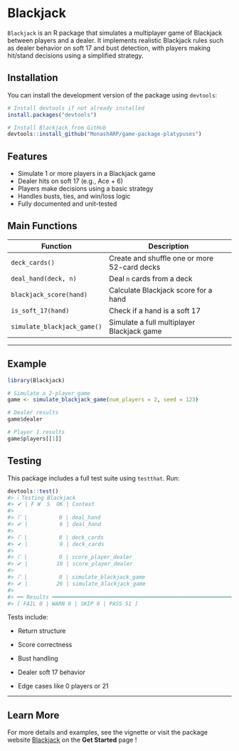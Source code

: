
<!-- README.md is generated from README.Rmd. Please edit that file -->

# Blackjack

`Blackjack` is an R package that simulates a multiplayer game of
Blackjack between players and a dealer. It implements realistic
Blackjack rules such as dealer behavior on soft 17 and bust detection,
with players making hit/stand decisions using a simplified strategy.

## Installation

You can install the development version of the package using `devtools`:

``` r
# Install devtools if not already installed
install.packages("devtools")

# Install Blackjack from GitHub
devtools::install_github("MonashARP/game-package-platypuses")
```

## Features

- Simulate 1 or more players in a Blackjack game
- Dealer hits on soft 17 (e.g., Ace + 6)
- Players make decisions using a basic strategy
- Handles busts, ties, and win/loss logic
- Fully documented and unit-tested

## Main Functions

| Function                    | Description                                  |
|-----------------------------|----------------------------------------------|
| `deck_cards()`              | Create and shuffle one or more 52-card decks |
| `deal_hand(deck, n)`        | Deal `n` cards from a deck                   |
| `blackjack_score(hand)`     | Calculate Blackjack score for a hand         |
| `is_soft_17(hand)`          | Check if a hand is a soft 17                 |
| `simulate_blackjack_game()` | Simulate a full multiplayer Blackjack game   |

------------------------------------------------------------------------

## Example

``` r
library(Blackjack)

# Simulate a 2-player game
game <- simulate_blackjack_game(num_players = 2, seed = 123)

# Dealer results
game$dealer

# Player 1 results
game$players[[1]]
```

## Testing

This package includes a full test suite using `testthat`. Run:

``` r
devtools::test()
#> ℹ Testing Blackjack
#> ✔ | F W  S  OK | Context
#> 
#> ⠏ |          0 | deal_hand                                                      
#> ✔ |          6 | deal_hand
#> 
#> ⠏ |          0 | deck_cards                                                     
#> ✔ |          9 | deck_cards
#> 
#> ⠏ |          0 | score_player_dealer                                            
#> ✔ |         10 | score_player_dealer
#> 
#> ⠏ |          0 | simulate_blackjack_game                                        
#> ✔ |         26 | simulate_blackjack_game
#> 
#> ══ Results ═════════════════════════════════════════════════════════════════════
#> [ FAIL 0 | WARN 0 | SKIP 0 | PASS 51 ]
```

Tests include:

- Return structure

- Score correctness

- Bust handling

- Dealer soft 17 behavior

- Edge cases like 0 players or 21

------------------------------------------------------------------------

## Learn More

For more details and examples, see the vignette or visit the package
website
[Blackjack](https://monasharp.github.io/game-package-platypuses/) on the
**Get Started** page !
